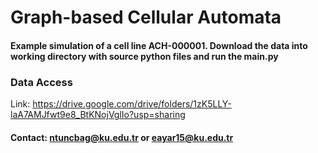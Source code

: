 # Graph-based Cellular Automata

#### Example simulation of a cell line ACH-000001. Download the data into working directory with source python files and run the main.py

### Data Access
Link: https://drive.google.com/drive/folders/1zK5LLY-laA7AMJfwt9e8_BtKNojVglIo?usp=sharing

#### Contact: ntuncbag@ku.edu.tr or eayar15@ku.edu.tr

